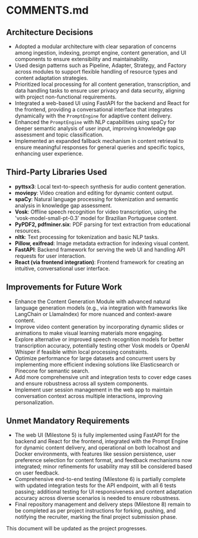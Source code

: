 # COMMENTS.md

## Architecture Decisions

- Adopted a modular architecture with clear separation of concerns among ingestion, indexing, prompt engine, content
  generation, and UI components to ensure extensibility and maintainability.
- Used design patterns such as Pipeline, Adapter, Strategy, and Factory across modules to support flexible handling of
  resource types and content adaptation strategies.
- Prioritized local processing for all content generation, transcription, and data handling tasks to ensure user privacy
  and data security, aligning with project non-functional requirements.
- Integrated a web-based UI using FastAPI for the backend and React for the frontend, providing a conversational
  interface that integrates dynamically with the `PromptEngine` for adaptive content delivery.
- Enhanced the `PromptEngine` with NLP capabilities using spaCy for deeper semantic analysis of user input, improving
  knowledge gap assessment and topic classification.
- Implemented an expanded fallback mechanism in content retrieval to ensure meaningful responses for general queries and
  specific topics, enhancing user experience.

## Third-Party Libraries Used

- **pyttsx3**: Local text-to-speech synthesis for audio content generation.
- **moviepy**: Video creation and editing for dynamic content output.
- **spaCy**: Natural language processing for tokenization and semantic analysis in knowledge gap assessment.
- **Vosk**: Offline speech recognition for video transcription, using the 'vosk-model-small-pt-0.3' model for Brazilian
  Portuguese content.
- **PyPDF2, pdfminer.six**: PDF parsing for text extraction from educational resources.
- **nltk**: Text processing for tokenization and basic NLP tasks.
- **Pillow, exifread**: Image metadata extraction for indexing visual content.
- **FastAPI**: Backend framework for serving the web UI and handling API requests for user interaction.
- **React (via frontend integration)**: Frontend framework for creating an intuitive, conversational user interface.

## Improvements for Future Work

- Enhance the Content Generation Module with advanced natural language generation models (e.g., via integration with
  frameworks like LangChain or LlamaIndex) for more nuanced and context-aware content.
- Improve video content generation by incorporating dynamic slides or animations to make visual learning materials more
  engaging.
- Explore alternative or improved speech recognition models for better transcription accuracy, potentially testing other
  Vosk models or OpenAI Whisper if feasible within local processing constraints.
- Optimize performance for large datasets and concurrent users by implementing more efficient indexing solutions like
  Elasticsearch or Pinecone for semantic search.
- Add more comprehensive unit and integration tests to cover edge cases and ensure robustness across all system
  components.
- Implement user session management in the web app to maintain conversation context across multiple interactions,
  improving personalization.

## Unmet Mandatory Requirements

- The web UI (Milestone 5) is fully implemented using FastAPI for the backend and React for the frontend, integrated
  with the Prompt Engine for dynamic content delivery, and operational on both localhost and Docker environments, with
  features like session persistence, user preference selection for content format, and feedback mechanisms now
  integrated; minor refinements for usability may still be considered based on user feedback.
- Comprehensive end-to-end testing (Milestone 6) is partially complete with updated integration tests for the API
  endpoint, with all 6 tests passing; additional testing for UI responsiveness and content adaptation accuracy across
  diverse scenarios is needed to ensure robustness.
- Final repository management and delivery steps (Milestone 8) remain to be completed as per project instructions for
  forking, pushing, and notifying the recruiter, marking the final project submission phase.

This document will be updated as the project progresses.
